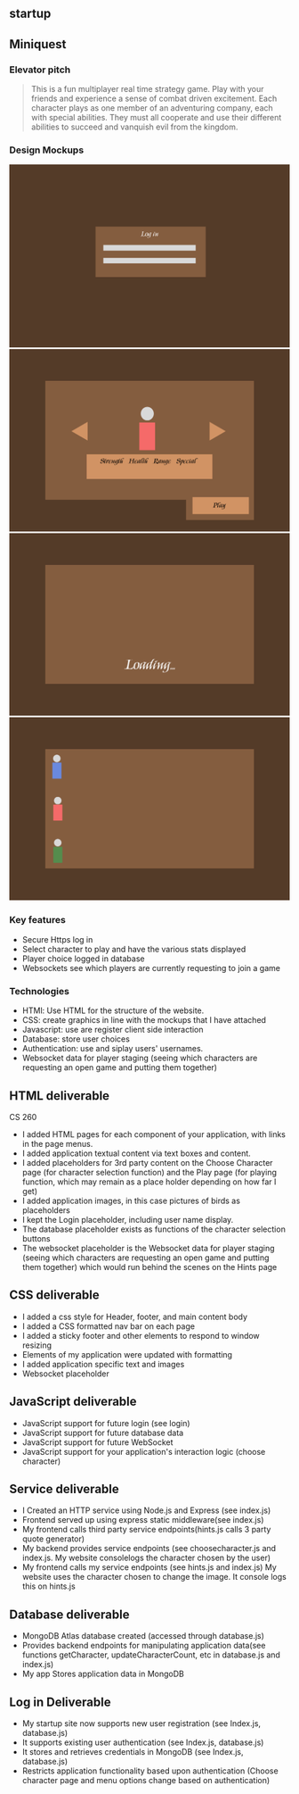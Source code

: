 ## startup
## Miniquest
### Elevator pitch
>This is a fun multiplayer real time strategy game. Play with your friends and experience a sense of combat driven excitement. Each character plays as one member of an adventuring company, each with special abilities. They must all cooperate and use their different abilities to succeed and vanquish evil from the kingdom.
### Design Mockups
![Stinger log in. First slide of the mockup.](/images/log_in.png)
![Stinger log in. First slide of the mockup.](/images/select_player_class.png)
![Stinger log in. First slide of the mockup.](/images/loading.png)
![Stinger log in. First slide of the mockup.](/images/game_state.png)
### Key features
- Secure Https log in
- Select character to play and have the various stats displayed
- Player choice logged in database
- Websockets see which players are currently requesting to join a game
### Technologies
- HTMl: Use HTML for the structure of the website.
- CSS: create graphics in line with the mockups that I have attached
- Javascript: use are register client side interaction
- Database: store user choices 
- Authentication: use and siplay users' usernames.
- Websocket data for player staging (seeing which characters are requesting an open game and putting them together)
## HTML deliverable
CS 260
- I added HTML pages for each component of your application, with links in the page menus.
- I added application textual content via text boxes and content.
- I added placeholders for 3rd party content on the Choose Character page (for character selection function) and the Play page (for playing function, which may remain as a place holder depending on how far I get)
- I added application images, in this case pictures of birds as placeholders
- I kept the Login placeholder, including user name display.
- The database placeholder exists as functions of the character selection buttons
- The websocket placeholder is the Websocket data for player staging (seeing which characters are requesting an open game and putting them together) which would run behind the scenes on the Hints page
## CSS deliverable
- I added a css style for Header, footer, and main content body
- I added a CSS formatted nav bar on each page
- I added a sticky footer and other elements to respond to window resizing
- Elements of my application were updated with formatting
- I added application specific text and images
- Websocket placeholder
## JavaScript deliverable
-  JavaScript support for future login (see login)
- JavaScript support for future database data 
- JavaScript support for future WebSocket
- JavaScript support for your application's interaction logic (choose character)
## Service deliverable
- I Created an HTTP service using Node.js and Express (see index.js)
- Frontend served up using express static middleware(see index.js)
- My frontend calls third party service endpoints(hints.js calls 3 party quote generator)
- My backend provides service endpoints (see choosecharacter.js and index.js. My website consolelogs the character chosen by the user)
- My frontend calls my service endpoints (see hints.js and index.js) My website uses the character chosen to change the image. It console logs this on hints.js
## Database deliverable
- MongoDB Atlas database created (accessed through database.js)
- Provides backend endpoints for manipulating application data(see functions getCharacter, updateCharacterCount, etc in database.js and index.js)
-  My app Stores application data in MongoDB
## Log in Deliverable
- My startup site now supports new user registration (see  Index.js, database.js)
- It supports existing user authentication (see  Index.js, database.js)
- It stores and retrieves credentials in MongoDB (see  Index.js, database.js)
- Restricts application functionality based upon authentication (Choose character page and menu options change based on authentication)

